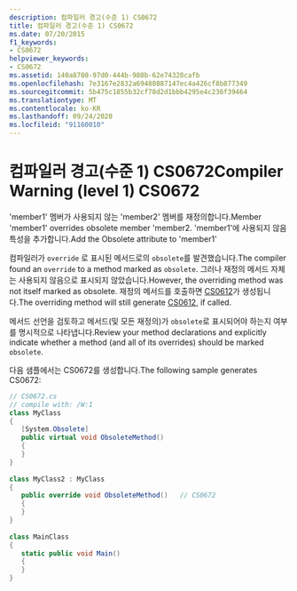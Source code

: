 ```yaml
---
description: 컴파일러 경고(수준 1) CS0672
title: 컴파일러 경고(수준 1) CS0672
ms.date: 07/20/2015
f1_keywords:
- CS0672
helpviewer_keywords:
- CS0672
ms.assetid: 140a8708-97d0-444b-980b-62e74328cafb
ms.openlocfilehash: 7e3167e2832a69480887147ec4a426cf8b877349
ms.sourcegitcommit: 5b475c1855b32cf78d2d1bbb4295e4c236f39464
ms.translationtype: MT
ms.contentlocale: ko-KR
ms.lasthandoff: 09/24/2020
ms.locfileid: "91160010"
---
```

# <a name="compiler-warning-level-1-cs0672"></a><span data-ttu-id="9377b-103">컴파일러 경고(수준 1) CS0672</span><span class="sxs-lookup"><span data-stu-id="9377b-103">Compiler Warning (level 1) CS0672</span></span>

<span data-ttu-id="9377b-104">'member1' 멤버가 사용되지 않는 'member2' 멤버를 재정의합니다.</span><span class="sxs-lookup"><span data-stu-id="9377b-104">Member 'member1' overrides obsolete member 'member2.</span></span> <span data-ttu-id="9377b-105">'member1'에 사용되지 않음 특성을 추가합니다.</span><span class="sxs-lookup"><span data-stu-id="9377b-105">Add the Obsolete attribute to 'member1'</span></span>  
  
 <span data-ttu-id="9377b-106">컴파일러가 `override` 로 표시된 메서드로의 `obsolete`를 발견했습니다.</span><span class="sxs-lookup"><span data-stu-id="9377b-106">The compiler found an `override` to a method marked as `obsolete`.</span></span> <span data-ttu-id="9377b-107">그러나 재정의 메서드 자체는 사용되지 않음으로 표시되지 않았습니다.</span><span class="sxs-lookup"><span data-stu-id="9377b-107">However, the overriding method was not itself marked as obsolete.</span></span> <span data-ttu-id="9377b-108">재정의 메서드를 호출하면 [CS0612](./cs0612.md)가 생성됩니다.</span><span class="sxs-lookup"><span data-stu-id="9377b-108">The overriding method will still generate [CS0612](./cs0612.md), if called.</span></span>  
  
 <span data-ttu-id="9377b-109">메서드 선언을 검토하고 메서드(및 모든 재정의)가 `obsolete`로 표시되어야 하는지 여부를 명시적으로 나타냅니다.</span><span class="sxs-lookup"><span data-stu-id="9377b-109">Review your method declarations and explicitly indicate whether a method (and all of its overrides) should be marked `obsolete`.</span></span>  
  
 <span data-ttu-id="9377b-110">다음 샘플에서는 CS0672를 생성합니다.</span><span class="sxs-lookup"><span data-stu-id="9377b-110">The following sample generates CS0672:</span></span>  
  
```csharp  
// CS0672.cs  
// compile with: /W:1  
class MyClass  
{  
   [System.Obsolete]  
   public virtual void ObsoleteMethod()  
   {  
   }  
}  
  
class MyClass2 : MyClass  
{  
   public override void ObsoleteMethod()   // CS0672  
   {  
   }  
}  
  
class MainClass  
{  
   static public void Main()  
   {  
   }  
}  
```
